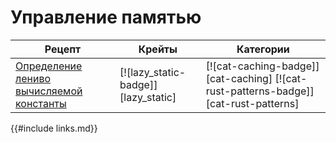 # Управление памятью

Рецепт | Крейты | Категории
--- | --- | ---
[Определение лениво вычисляемой константы] | [![lazy_static-badge]][lazy_static] | [![cat-caching-badge]][cat-caching] [![cat-rust-patterns-badge]][cat-rust-patterns]

{{#include links.md}}


[Определение лениво вычисляемой константы]: mem/global_static.html#declare-lazily-evaluated-constant